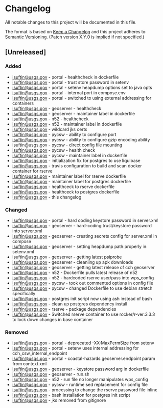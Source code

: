 # Changelog

All notable changes to this project will be documented in this file.

The format is based on [Keep a Changelog](http://keepachangelog.com/en/1.0.0/)
and this project adheres to [Semantic Versioning](http://semver.org/spec/v2.0.0.html). (Patch version X.Y.0 is implied if not specified.)

## [Unreleased]

### Added

-   isuftin@usgs.gov - portal - healthcheck in dockerfile
-   isuftin@usgs.gov - portal - trust store password in setenv
-   isuftin@usgs.gov - portal - setenv heapdump options set to java opts
-   isuftin@usgs.gov - portal - internal port in compose.env
-   isuftin@usgs.gov - portal - switched to using external addressing for containers
-   isuftin@usgs.gov - geoserver - healthcheck
-   isuftin@usgs.gov - geoserver - maintainer label in dockerfile
-   isuftin@usgs.gov - n52 - healthcheck
-   isuftin@usgs.gov - n52 - maintainer label in dockerfile
-   isuftin@usgs.gov - wildcard jks certs
-   isuftin@usgs.gov - pycsw - ability to configure port
-   isuftin@usgs.gov - pycsw - ability to configure gzip encoding ability
-   isuftin@usgs.gov - pycsw - direct config file mounting
-   isuftin@usgs.gov - pycsw - health check
-   isuftin@usgs.gov - pycsw - maintainer label in dockerfile
-   isuftin@usgs.gov - initialization fix for postgres to use liquibase
-   isuftin@usgs.gov - travis configuration to build and scan docker container for rserve
-   isuftin@usgs.gov - maintainer label for rserve dockerfile
-   isuftin@usgs.gov - maintainer label for postgres dockerfile
-   isuftin@usgs.gov - healthceck to rserve dockerfile
-   isuftin@usgs.gov - healthceck to postgres dockerfile
-   isuftin@usgs.gov - this changelog

### Changed

-   isuftin@usgs.gov - portal - hard coding keystore password in server.xml
-   isuftin@usgs.gov - geoserver - hard-coding trust/keystore password into server.xml
-   isuftin@usgs.gov - geoserver - creating secrets config for server.xml in compose
-   isuftin@usgs.gov - geoserver - setting heapdump path properly in setenv.xml
-   isuftin@usgs.gov - geoserver - getting latest psiprobe
-   isuftin@usgs.gov - geoserver - cleaniing up apk downloads
-   isuftin@usgs.gov - geoserver - getting latest release of cch geoserver
-   isuftin@usgs.gov - n52 - Dockerfile pulls latest release of n52
-   isuftin@usgs.gov - n52 - hardcoded rserve user/pass into wps_config
-   isuftin@usgs.gov - pycsw - took out commented options in config file
-   isuftin@usgs.gov - pycsw - changed Dockerfile to use debian stretch specifically
-   isuftin@usgs.gov - postgres init script now using ash instead of bash
-   isuftin@usgs.gov - clean up postgres dependency install
-   isuftin@usgs.gov - rserve - package dependencies
-   isuftin@usgs.gov - Switched rserve container to use rocker/r-ver:3.3.3 to lock down
    changes in base container

### Removed

-   isuftin@usgs.gov - portal - deprecated -XX:MaxPermSize from setenv
-   isuftin@usgs.gov - portal - setenv uses internal addressing for cch_csw_internal_endpoint
-   isuftin@usgs.gov - portal - coastal-hazards.geoserver.endpoint param from context.xml
-   isuftin@usgs.gov - geoserver - keystore password arg in dockerfile
-   isuftin@usgs.gov - geoserver - run.sh
-   isuftin@usgs.gov - n52 - run file no longer manipulates wps_config
-   isuftin@usgs.gov - pycsw - runtime sed replacement for config file
-   isuftin@usgs.gov - processing to change the rserve password file inline
-   isuftin@usgs.gov - bash installation for postgres init script
-   isuftin@usgs.gov - jks removed from gitignore
